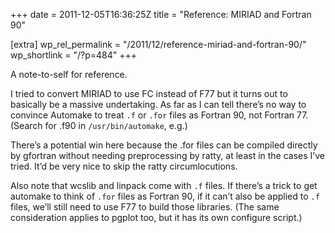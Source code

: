 +++
date = 2011-12-05T16:36:25Z
title = "Reference: MIRIAD and Fortran 90"

[extra]
wp_rel_permalink = "/2011/12/reference-miriad-and-fortran-90/"
wp_shortlink = "/?p=484"
+++

A note-to-self for reference.

I tried to convert MIRIAD to use FC instead of F77 but it turns out to
basically be a massive undertaking. As far as I can tell there’s no way to
convince Automake to treat `.f` or `.for` files as Fortran 90, not Fortran 77.
(Search for .f90 in `/usr/bin/automake`, e.g.)

There’s a potential win here because the .for files can be compiled directly
by gfortran without needing preprocessing by ratty, at least in the cases I’ve
tried. It’d be very nice to skip the ratty circumlocutions.

Also note that wcslib and linpack come with `.f` files. If there’s a trick to
get automake to think of `.for` files as Fortran 90, if it can’t also be
applied to `.f` files, we’ll still need to use F77 to build those libraries.
(The same consideration applies to pgplot too, but it has its own configure
script.)
